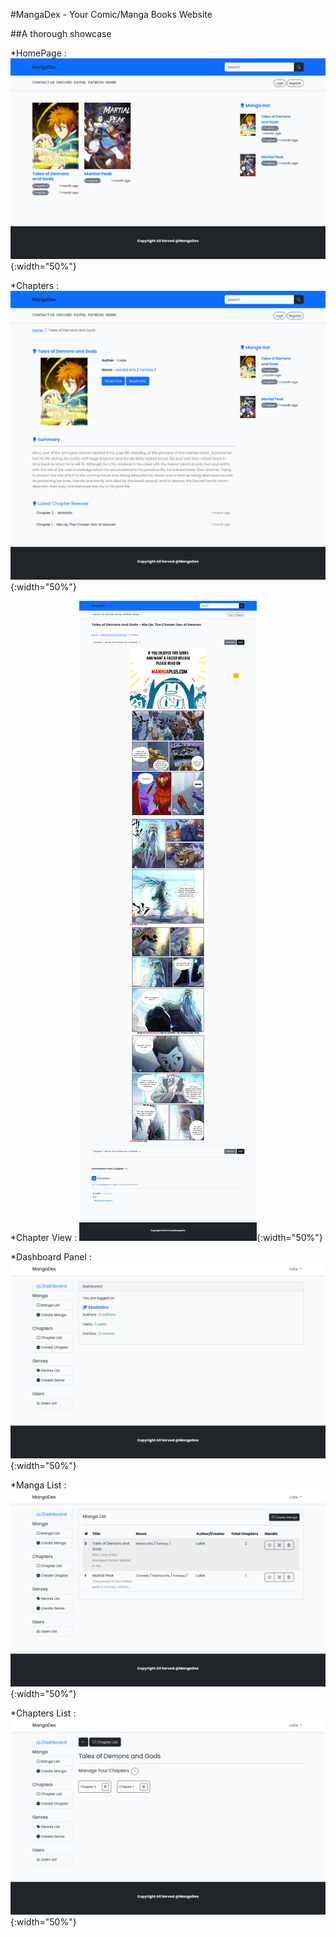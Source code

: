 #MangaDex - Your Comic/Manga Books Website

##A thorough showcase

*HomePage :
![Home](https://github.com/HtetPhone/MangaDex/blob/main/public/img/home_MangaDex.png){:width="50%"}

*Chapters :
![Chapters](https://github.com/HtetPhone/MangaDex/blob/main/public/img/chapters_MangaDex.png){:width="50%"}

*Chapter View :
![Chapter View](https://github.com/HtetPhone/MangaDex/blob/main/public/img/chapter_MangaDex.png){:width="50%"}

*Dashboard Panel :
![Dashboard Panel](https://github.com/HtetPhone/MangaDex/blob/main/public/img/dashboard_MangaDex.png){:width="50%"}

*Manga List :
![Manga List](https://github.com/HtetPhone/MangaDex/blob/main/public/img/mangaList_MangaDex.png){:width="50%"}

*Chapters List :
![Chapter List](https://github.com/HtetPhone/MangaDex/blob/main/public/img/chapterList_MangaDex.png){:width="50%"}
